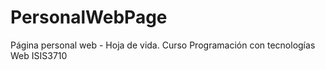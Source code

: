 # PersonalWebPage
Página personal web - Hoja de vida. Curso Programación con tecnologías Web ISIS3710
